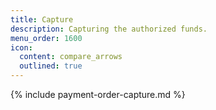 ```yaml
---
title: Capture
description: Capturing the authorized funds.
menu_order: 1600
icon:
  content: compare_arrows
  outlined: true
---
```


{% include payment-order-capture.md %}
